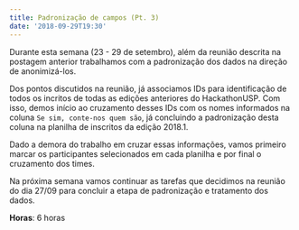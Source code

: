 ```yaml
---
title: Padronização de campos (Pt. 3)
date: '2018-09-29T19:30'
---
```


Durante esta semana (23 - 29 de setembro), além da reunião descrita na postagem anterior trabalhamos com a padronização dos dados na direção de anonimizá-los.

Dos pontos discutidos na reunião, já associamos IDs para identificação de todos os incritos de todas as edições anteriores do HackathonUSP. Com isso, demos início ao cruzamento desses IDs com os nomes informados na coluna `Se sim, conte-nos quem são`, já concluindo a padronização desta coluna na planilha de inscritos da edição 2018.1.

Dado a demora do trabalho em cruzar essas informações, vamos primeiro marcar os participantes selecionados em cada planilha e por final o cruzamento dos times.

Na próxima semana vamos continuar as tarefas que decidimos na reunião do dia 27/09 para concluir a etapa de padronização e tratamento dos dados.

**Horas**: 6 horas

